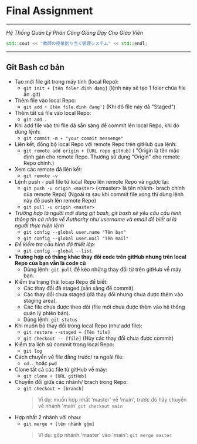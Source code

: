 # **Final Assignment**
*** 
*Hệ Thống Quản Lý Phân Công Giảng Dạy Cho Giáo Viên*

```cpp bash
std::cout << "教師の授業割り当て管理システム" << std::endl;
``` 
***
 ## **Git Bash cơ bản** 
- Tạo mới file git trong máy tính (local Repo):
  * `git init + [tên foler.định dạng]` (lệnh này sẽ tạo 1 foler chứa file ẩn .git)
- Thêm file vào local Repo:
  * `git add + [tên file.định đạng']` (Khi đó file này đã "Staged")
- Thêm tất cả file vào local Repo:
  * `git add .`
- Khi add file vào thì file đã sẵn sàng để commit lên local Repo, khi đó dùng lệnh:
  * `git commit -m + "your commit messenge"`
- Liên kết, đồng bộ local Repo với remote Repo trên gitHub qua lệnh:
  * `git remote add origin + [URL repo gitHub]` ( "Origin là tên mặc định gán cho remote Repo. Thường sử dụng "Origin" cho remote Repo chính.)
- Xem các remote đã liên kết:
  * `git remote -v`
- Lệnh push - pull file từ local Repo lên remote Repo và ngược lại:
  * `git push -u origin <master>` (\<master> là tên nhánh- brach chính của remote Repo) (Ngoài ra sau khi commit file xong thì dùng lệnh này để push lên remote Repo)
  * `git pull -u origin <master>`
- *Trường hợp là người mới dùng git bash, git bash sẽ yêu cầu cấu hình thông tin cá nhân về Authority như username và email để biết ai là người thực hiện lệnh*
  * `git config --global user.name "Tên bạn"`
  *  `git config --global user.mail "Tên mail"`
- *Để kiểm tra cấu hình đã thiết lập:*
  * `git config --global --list`
- **Trường hợp có thằng khác thay đổi code trên gitHub nhưng trên local Repo của bạn vẫn là code cũ**
  * Dùng lệnh: `git pull` để kéo những thay đổi từ trên gitHub về máy bạn.
- Kiểm tra trạng thái locap Repo để biết:
  * Các thay đổi đã staged (sẵn sàng để commit).
  * Các thay đổi chưa staged (đã thay đổi nhưng chưa được thêm vào staging area).
  * Các file chưa được theo dõi (file mới chưa được thêm vào hệ thống quản lý phiên bản).
  * Dùng lệnh: `git status`
- Khi muốn bỏ thay đổi trong local Repo (như add file):
  * `git restore --staged + [Tên file]`
  * `git checkout -- [file]` (Hủy các thay đổi chưa được commit)
- Kiểm tra lịch sử commit trong local Repo:
  * `git log`
- Cách chuyển về file đằng trước/ ra ngoài file:
  * `cd..` hoặc `pwd`
- Clone tất cả các file từ gitHub về máy:
  * `git clone + [URL gitHub]`
- Chuyển đổi giữa các nhánh/ brach trong Repo:
  * `git checkout + [branch]`
    > Ví dụ: muốn hợp nhất 'master' về 'main', trước đó hãy chuyển về nhánh 'main'
    > `git checkout main`
- Hợp nhất 2 nhánh với nhau:
  * `git merge + [tên nhánh gộm]`
    > Ví dụ: gộp nhánh 'master' vào 'main': `git merge master`    

